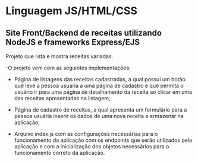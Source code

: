 # Linguagem JS/HTML/CSS
## Site Front/Backend de receitas utilizando NodeJS e frameworks Express/EJS

Projeto que lista e mostra receitas variadas. 

-O projeto vem com as seguintes implementações:

- Página de listagens das receitas cadastradas, a qual possui um botão que 
leve a pessoa usuária a uma página de cadastro e que permita o usuário ir para uma
página de detalhamento da receita ao clicar em uma das receitas apresentadas na listagem;

- Página de cadastro de receitas, a qual apresenta um formulário para a pessoa
usuária inserir os dados de uma nova receita e armazenar na aplicação;

- Arquivo index.js com as configurações necessárias para o funcionamento da aplicação com os 
endpoints que serão utilizados pela aplicação e com a inicialização dos objetos necessários para o
funcionamento correto da aplicação.
